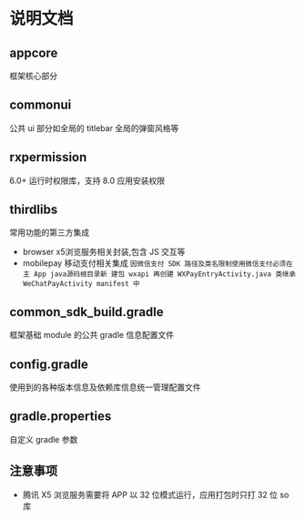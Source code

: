 # 说明文档

## appcore
框架核心部分
## commonui
公共 ui 部分如全局的 titlebar 全局的弹窗风格等
## rxpermission
6.0+ 运行时权限库，支持 8.0 应用安装权限
## thirdlibs
常用功能的第三方集成
- browser x5浏览服务相关封装,包含 JS 交互等
- mobilepay 移动支付相关集成 `因微信支付 SDK 路径及类名限制使用微信支付必须在主 App java源码根目录新
建包 wxapi 再创建 WXPayEntryActivity.java 类继承 WeChatPayActivity manifest 中`
## common_sdk_build.gradle
框架基础 module 的公共 gradle 信息配置文件
## config.gradle
使用到的各种版本信息及依赖库信息统一管理配置文件
## gradle.properties
自定义 gradle 参数
## 注意事项
- 腾讯 X5 浏览服务需要将 APP 以 32 位模式运行，应用打包时只打 32 位 so 库
